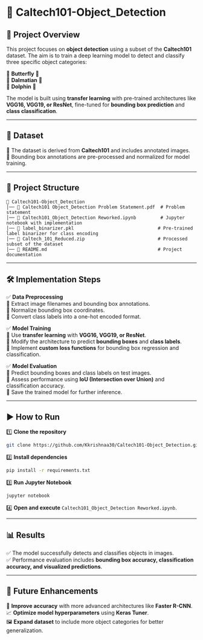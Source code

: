 # 📌 Caltech101-Object_Detection  

## 🚀 Project Overview  
This project focuses on **object detection** using a subset of the **Caltech101** dataset. The aim is to train a deep learning model to detect and classify three specific object categories:  

🔹 **Butterfly** 🦋  
🔹 **Dalmatian** 🐶  
🔹 **Dolphin** 🐬  

The model is built using **transfer learning** with pre-trained architectures like **VGG16, VGG19, or ResNet**, fine-tuned for **bounding box prediction** and **class classification**.  

---

## 📂 Dataset  
📌 The dataset is derived from **Caltech101** and includes annotated images.  
📌 Bounding box annotations are pre-processed and normalized for model training.  

---

## 📁 Project Structure  
```
📂 Caltech101-Object_Detection
│── 📄 Caltech101 Object_Detection Problem Statement.pdf  # Problem statement  
│── 📄 Caltech101_Object_Detection Reworked.ipynb         # Jupyter notebook with implementation  
│── 📄 label_binarizer.pkl                               # Pre-trained label binarizer for class encoding  
│── 📂 Caltech_101_Reduced.zip                           # Processed subset of the dataset  
│── 📄 README.md                                         # Project documentation  
```

---

## 🛠 Implementation Steps  

✅ **Data Preprocessing**  
🔹 Extract image filenames and bounding box annotations.  
🔹 Normalize bounding box coordinates.  
🔹 Convert class labels into a one-hot encoded format.  

✅ **Model Training**  
🔹 Use **transfer learning** with **VGG16, VGG19, or ResNet**.  
🔹 Modify the architecture to predict **bounding boxes** and **class labels**.  
🔹 Implement **custom loss functions** for bounding box regression and classification.  

✅ **Model Evaluation**  
🔹 Predict bounding boxes and class labels on test images.  
🔹 Assess performance using **IoU (Intersection over Union)** and classification accuracy.  
🔹 Save the trained model for further inference.  

---

## ▶ How to Run  

1️⃣ **Clone the repository**  
```bash
git clone https://github.com/Kkrishnaa30/Caltech101-Object_Detection.git
```

2️⃣ **Install dependencies**  
```bash
pip install -r requirements.txt
```

3️⃣ **Run Jupyter Notebook**  
```bash
jupyter notebook
```

4️⃣ **Open and execute** `Caltech101_Object_Detection Reworked.ipynb`.  

---

## 📊 Results  
✅ The model successfully detects and classifies objects in images.  
✅ Performance evaluation includes **bounding box accuracy, classification accuracy, and visualized predictions**.  

---

## 🔮 Future Enhancements  
🚀 **Improve accuracy** with more advanced architectures like **Faster R-CNN**.  
📈 **Optimize model hyperparameters** using **Keras Tuner**.  
🖼 **Expand dataset** to include more object categories for better generalization.  

